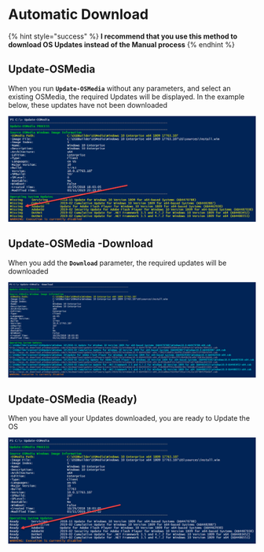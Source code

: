 # Automatic Download

{% hint style="success" %}
**I recommend that you use this method to download OS Updates instead of the Manual process**
{% endhint %}

## Update-OSMedia

When you run **`Update-OSMedia`** without any parameters, and select an existing OSMedia, the required Updates will be displayed.  In the example below, these updates have not been downloaded

![](../../../../.gitbook/assets/image%20%2836%29.png)

## Update-OSMedia -Download

When you add the **`Download`** parameter, the required updates will be downloaded 

![](../../../../.gitbook/assets/image%20%2889%29.png)

## Update-OSMedia \(Ready\)

When you have all your Updates downloaded, you are ready to Update the OS

![](../../../../.gitbook/assets/image%20%2878%29.png)



